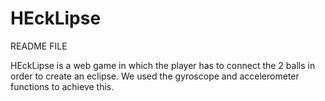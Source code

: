 # HEckLipse
README FILE

HEckLipse is a web game in which the player has to connect the 2 balls in order to create an eclipse. 
We used the gyroscope and accelerometer functions to achieve this.
